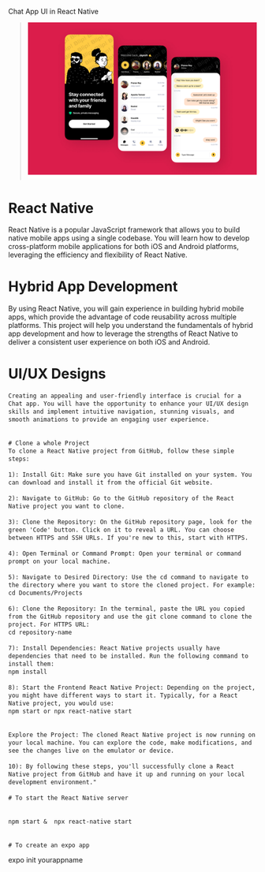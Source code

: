 Chat App UI in React Native
> ![Thumbnail Of the project](./5.jpg)


# React Native


React Native is a popular JavaScript framework that allows you to build native mobile apps using a single codebase. You will learn how to develop cross-platform mobile applications for both iOS and Android platforms, leveraging the efficiency and flexibility of React Native.



# Hybrid App Development


By using React Native, you will gain experience in building hybrid mobile apps, which provide the advantage of code reusability across multiple platforms. This project will help you understand the fundamentals of hybrid app development and how to leverage the strengths of React Native to deliver a consistent user experience on both iOS and Android.


# UI/UX Designs

```
Creating an appealing and user-friendly interface is crucial for a Chat app. You will have the opportunity to enhance your UI/UX design skills and implement intuitive navigation, stunning visuals, and smooth animations to provide an engaging user experience.


# Clone a whole Project
To clone a React Native project from GitHub, follow these simple steps:

1): Install Git: Make sure you have Git installed on your system. You can download and install it from the official Git website.

2): Navigate to GitHub: Go to the GitHub repository of the React Native project you want to clone.

3): Clone the Repository: On the GitHub repository page, look for the green 'Code' button. Click on it to reveal a URL. You can choose between HTTPS and SSH URLs. If you're new to this, start with HTTPS.

4): Open Terminal or Command Prompt: Open your terminal or command prompt on your local machine.

5): Navigate to Desired Directory: Use the cd command to navigate to the directory where you want to store the cloned project. For example:
cd Documents/Projects

6): Clone the Repository: In the terminal, paste the URL you copied from the GitHub repository and use the git clone command to clone the project. For HTTPS URL:
cd repository-name

7): Install Dependencies: React Native projects usually have dependencies that need to be installed. Run the following command to install them:
npm install

8): Start the Frontend React Native Project: Depending on the project, you might have different ways to start it. Typically, for a React Native project, you would use:
npm start or npx react-native start


Explore the Project: The cloned React Native project is now running on your local machine. You can explore the code, make modifications, and see the changes live on the emulator or device.

10): By following these steps, you'll successfully clone a React Native project from GitHub and have it up and running on your local development environment."

# To start the React Native server


npm start &  npx react-native start


# To create an expo app

```
expo init yourappname
```

